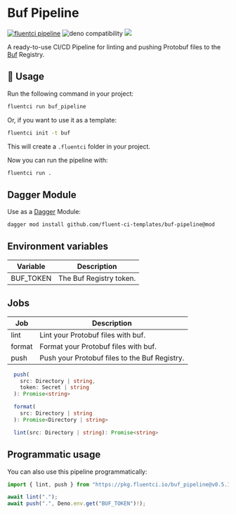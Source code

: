 # Buf Pipeline

[![fluentci pipeline](https://img.shields.io/badge/dynamic/json?label=pkg.fluentci.io&labelColor=%23000&color=%23460cf1&url=https%3A%2F%2Fapi.fluentci.io%2Fv1%2Fpipeline%2Fbuf_pipeline&query=%24.version)](https://pkg.fluentci.io/buf_pipeline)
![deno compatibility](https://shield.deno.dev/deno/^1.37)
[![](https://img.shields.io/codecov/c/gh/fluent-ci-templates/buf-pipeline)](https://codecov.io/gh/fluent-ci-templates/buf-pipeline)

A ready-to-use CI/CD Pipeline for linting and pushing Protobuf files to the [Buf](https://buf.build/) Registry.

## 🚀 Usage

Run the following command in your project:

```bash
fluentci run buf_pipeline
```

Or, if you want to use it as a template:

```bash
fluentci init -t buf
```

This will create a `.fluentci` folder in your project.

Now you can run the pipeline with:

```bash
fluentci run .
```

## Dagger Module

Use as a [Dagger](https://dagger.io) Module:

```bash
dagger mod install github.com/fluent-ci-templates/buf-pipeline@mod
```

## Environment variables

| Variable  | Description              |
| --------- | ------------------------ |
| BUF_TOKEN | The Buf Registry token. |

## Jobs

| Job    | Description                                   |
| ------ | --------------------------------------------- |
| lint   | Lint your Protobuf files with buf.            |
| format | Format your Protobuf files with buf.          |
| push   | Push your Protobuf files to the Buf Registry. |

```typescript
  push(
    src: Directory | string,
    token: Secret | string
  ): Promise<string>

  format(
    src: Directory | string
  ): Promise<Directory | string>

  lint(src: Directory | string): Promise<string>
```

## Programmatic usage

You can also use this pipeline programmatically:

```ts
import { lint, push } from "https://pkg.fluentci.io/buf_pipeline@v0.5.1/mod.ts";

await lint(".");
await push(".", Deno.env.get("BUF_TOKEN")!);
```

